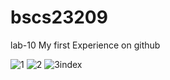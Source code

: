 # bscs23209
 lab-10
My first Experience on github

![1](https://github.com/boxloid69/bscs23209/assets/149483597/af736eb5-d3d7-4281-b466-e9fb606cbfbc)
![2](https://github.com/boxloid69/bscs23209/assets/149483597/093d433b-26e1-4368-a2de-61917f43f61a)
![3index](https://github.com/boxloid69/bscs23209/assets/149483597/0a13c510-5992-439d-ac70-d4ae11c07ff2)


